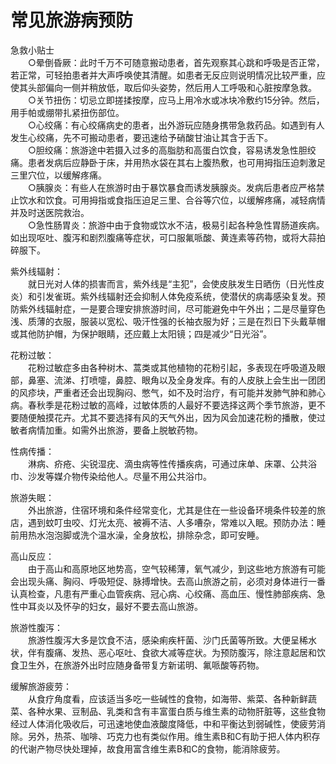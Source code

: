 # 常见旅游病预防  

急救小贴士  
&emsp;&emsp;○晕倒昏厥：此时千万不可随意搬动患者，首先观察其心跳和呼吸是否正常，若正常，可轻拍患者并大声呼唤使其清醒。如患者无反应则说明情况比较严重，应使其头部偏向一侧并稍放低，取后仰头姿势，然后用人工呼吸和心脏按摩急救。  
&emsp;&emsp;○关节扭伤：切忌立即搓揉按摩，应马上用冷水或冰块冷敷约15分钟。然后，用手帕或绷带扎紧扭伤部位。  
&emsp;&emsp;○心绞痛：有心绞痛病史的患者，出外游玩应随身携带急救药品。如遇到有人发生心绞痛，先不可搬动患者，要迅速给予硝酸甘油让其含于舌下。  
&emsp;&emsp;○胆绞痛：旅游途中若摄入过多的高脂肪和高蛋白饮食，容易诱发急性胆绞痛。患者发病后应静卧于床，并用热水袋在其右上腹热敷，也可用拇指压迫刺激足三里穴位，以缓解疼痛。  
&emsp;&emsp;○胰腺炎：有些人在旅游时由于暴饮暴食而诱发胰腺炎。发病后患者应严格禁止饮水和饮食。可用拇指或食指压迫足三里、合谷等穴位，以缓解疼痛，减轻病情并及时送医院救治。  
&emsp;&emsp;○急性肠胃炎：旅游中由于食物或饮水不洁，极易引起各种急性胃肠道疾病。如出现呕吐、腹泻和剧烈腹痛等症状，可口服氟哌酸、黄连素等药物，或将大蒜拍碎服下。  

紫外线辐射：  
&emsp;&emsp;就日光对人体的损害而言，紫外线是“主犯”，会使皮肤发生日晒伤（日光性皮炎）和引发雀斑。紫外线辐射还会抑制人体免疫系统，使潜伏的病毒感染复发。预防紫外线辐射症，一是要合理安排旅游时间，尽可能避免中午外出；二是尽量穿色浅、质薄的衣服，服装以宽松、吸汗性强的长袖衣服为好；三是在烈日下头戴草帽或其他防护帽，为保护眼睛，还应戴上太阳镜；四是减少“日光浴”。  

花粉过敏：  
&emsp;&emsp;花粉过敏症多由各种树木、蒿类或其他植物的花粉引起，多表现在呼吸道及眼部，鼻塞、流涕、打喷嚏，鼻腔、眼角以及全身发痒。有的人皮肤上会生出一团团的风疹块，严重者还会出现胸闷、憋气，如不及时治疗，有可能并发肺气肿和肺心病。春秋季是花粉过敏的高峰，过敏体质的人最好不要选择这两个季节旅游，更不要随便触摸花卉。尤其不要选择有风的天气外出，因为风会加速花粉的播散，使过敏者病情加重。如需外出旅游，要备上脱敏药物。  

性病传播：  
&emsp;&emsp;淋病、疥疮、尖锐湿疣、滴虫病等性传播疾病，可通过床单、床罩、公共浴巾、沙发等媒介物传染给他人。尽量不用公共浴巾。  

旅游失眠：  
&emsp;&emsp;外出旅游，住宿环境和条件经常变化，尤其是住在一些设备环境条件较差的旅店，遇到蚊叮虫咬、灯光太亮、被褥不洁、人多嘈杂，常难以入眠。预防办法：睡前用热水泡泡脚或洗个温水澡，全身放松，排除杂念，即可安睡。  

高山反应：  
&emsp;&emsp;由于高山和高原地区地势高，空气较稀薄，氧气减少，到这些地方旅游有可能会出现头痛、胸闷、呼吸短促、脉搏增快。去高山旅游之前，必须对身体进行一番认真检查，凡患有严重心血管疾病、冠心病、心绞痛、高血压、慢性肺部疾病、急性中耳炎以及怀孕的妇女，最好不要去高山旅游。  

旅游性腹泻：  
&emsp;&emsp;旅游性腹泻大多是饮食不洁，感染痢疾杆菌、沙门氏菌等所致。大便呈稀水状，伴有腹痛、发热、恶心呕吐、食欲大减等症状。为预防腹泻，除注意起居和饮食卫生外，在旅游外出时应随身备带复方新诺明、氟哌酸等药物。  

缓解旅游疲劳：  
&emsp;&emsp;从食疗角度看，应该适当多吃一些碱性的食物，如海带、紫菜、各种新鲜蔬菜、各种水果、豆制品、乳类和含有丰富蛋白质与维生素的动物肝脏等，这些食物经过人体消化吸收后，可迅速地使血液酸度降低，中和平衡达到弱碱性，使疲劳消除。另外，热茶、咖啡、巧克力也有类似作用。维生素B和C有助于把人体内积存的代谢产物尽快处理掉，故食用富含维生素B和C的食物，能消除疲劳。  
